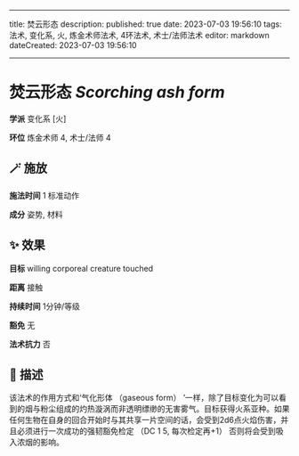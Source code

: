 
---
title: 焚云形态
description: 
published: true
date: 2023-07-03 19:56:10
tags: 法术, 变化系, 火, 炼金术师法术, 4环法术, 术士/法师法术
editor: markdown
dateCreated: 2023-07-03 19:56:10

---

# **焚云形态** *Scorching ash form*

**学派** 变化系 \[火\] 

**环位** 炼金术师 4, 术士/法师 4

## 🪄 施放

**施法时间** 1 标准动作

**成分** 姿势, 材料

## ✨ 效果 

**目标** willing corporeal creature touched 

**距离** 接触  

**持续时间** 1分钟/等级 

**豁免** 无

**法术抗力** 否

## 📖 描述

该法术的作用方式和‘气化形体 （gaseous form） ’一样，除了目标变化为可以看到的烟与粉尘组成的灼热漩涡而非透明缥缈的无害雾气。目标获得火系亚种。如果任何生物在自身的回合开始时与其共享一片空间的话，会受到2d6点火焰伤害，并且必须进行一次成功的强韧豁免检定 （DC 1 5, 每次检定再+1） 否则将会受到吸入浓烟的影响。
    